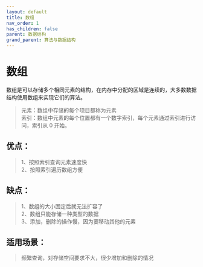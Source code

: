 ```yaml
---
layout: default
title: 数组
nav_order: 1
has_children: false
parent: 数据结构
grand_parent: 算法与数据结构
---
```


# 数组

数组是可以存储多个相同元素的结构，在内存中分配的区域是连续的，大多数数据结构使用数组来实现它们的算法。

> 元素：数组中存储的每个项目都称为元素  
> 索引：数组中元素的每个位置都有一个数字索引，每个元素通过索引进行访问，索引从 0 开始。

## 优点：
  
> 1、按照索引查询元素速度快  
> 2、按照索引遍历数组方便

## 缺点：
  
> 1、数组的大小固定后就无法扩容了  
> 2、数组只能存储一种类型的数据  
> 3、添加，删除的操作慢，因为要移动其他的元素

## 适用场景：
  
> 频繁查询，对存储空间要求不大，很少增加和删除的情况